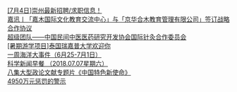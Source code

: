   
[[7月4日]崇州最新招聘/求职信息！](http://www.dianyue.me/archives/559/f686wxiamgljn0ik/)  
[嘉讯丨「嘉木国际文化教育交流中心」与「京华合木教育管理有限公司」签订战略合作协议](http://www.dianyue.me/archives/883/7cx847ug9jcbwfyy/)  
[超级团队——中国民间中医医药研究开发协会国际针灸合作委员会](http://www.dianyue.me/archives/802/iwlodo9ecdhko76h/)  
[[暑期游学项目]泰国瑞嘉普大学欢迎你](http://www.dianyue.me/archives/536/si4r9fjveq3i94dz/)  
[一周海洋大事件（6月25-7月1日）](http://www.dianyue.me/archives/870/l0tdqutfu8boh7q8/)  
[科学新闻早餐 （2018.07.07星期六）](http://www.dianyue.me/archives/605/32qygn3ktm0go00n/)  
[八集大型政论文献专题片《中国特色新使命》](http://www.dianyue.me/archives/525/s9no3997jx4hps2j/)  
[4950万元惩罚的警示](http://www.dianyue.me/archives/704/yhqoflbt5vbp4p9x/)